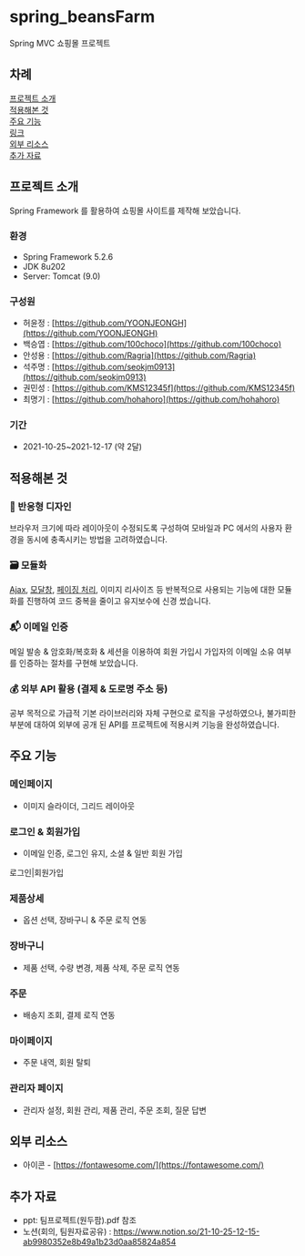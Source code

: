 # spring_beansFarm

Spring MVC 쇼핑몰 프로젝트

## 차례

[프로젝트 소개](#프로젝트-소개)  
[적용해본 것](#적용해본-것)  
[주요 기능](#주요-기능)  
[링크](#링크)  
[외부 리소스](#외부-리소스)   
[추가 자료](#추가-자료)   


## 프로젝트 소개

Spring Framework 를 활용하여 쇼핑몰 사이트를 제작해 보았습니다.

### 환경

- Spring Framework 5.2.6
- JDK 8u202
- Server: Tomcat (9.0)

### 구성원

- 허윤정 : [https://github.com/YOONJEONGH](https://github.com/YOONJEONGH)
- 백승엽 : [https://github.com/100choco](https://github.com/100choco)
- 안성용 : [https://github.com/Ragria](https://github.com/Ragria)
- 석주명 : [https://github.com/seokjm0913](https://github.com/seokjm0913)
- 권민성 : [https://github.com/KMS12345f](https://github.com/KMS12345f)
- 최명기 : [https://github.com/hohahoro](https://github.com/hohahoro)

### 기간

- 2021-10-25~2021-12-17 (약 2달)

## 적용해본 것


### 🧲 반응형 디자인

브라우저 크기에 따라 레이아웃이 수정되도록 구성하여 모바일과 PC 에서의 사용자 환경을 동시에 충족시키는 방법을 고려하였습니다.

### 🗃 모듈화

[Ajax](https://log.taedi.net/vanillajs-ajax-module/), [모달창](https://log.taedi.net/vanillajs-modal-window/), [페이징 처리](https://log.taedi.net/spring-mybatis-paging/), 이미지 리사이즈 등 반복적으로 사용되는 기능에 대한 모듈화를 진행하여 코드 중복을 줄이고 유지보수에 신경 썼습니다.

### 📬 이메일 인증

메일 발송 & 암호화/복호화 & 세션을 이용하여 회원 가입시 가입자의 이메일 소유 여부를 인증하는 절차를 구현해 보았습니다.

### 💰 외부 API 활용 (결제 & 도로명 주소 등)

공부 목적으로 가급적 기본 라이브러리와 자체 구현으로 로직을 구성하였으나, 불가피한 부분에 대하여 외부에 공개 된 API를 프로젝트에 적용시켜 기능을 완성하였습니다.




## 주요 기능

### 메인페이지

- 이미지 슬라이더, 그리드 레이아웃


### 로그인 & 회원가입

- 이메일 인증, 로그인 유지, 소셜 & 일반 회원 가입

로그인|회원가입


### 제품상세

- 옵션 선택, 장바구니 &  주문 로직 연동



### 장바구니

- 제품 선택, 수량 변경, 제품 삭제, 주문 로직 연동

### 주문

- 배송지 조회, 결제 로직 연동


### 마이페이지

- 주문 내역, 회원 탈퇴


### 관리자 페이지

- 관리자 설정, 회원 관리, 제품 관리, 주문 조회, 질문 답변


## 외부 리소스

- 아이콘 - [https://fontawesome.com/](https://fontawesome.com/)


## 추가 자료

- ppt: 팀프로젝트(원두팜).pdf 참조
- 노션(회의, 팀원자료공유) : https://www.notion.so/21-10-25-12-15-ab9980352e8b49a1b23d0aa85824a854
